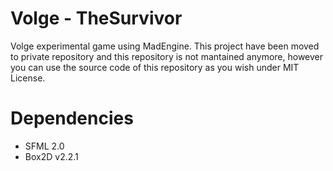 Volge - TheSurvivor
=================

Volge experimental game using MadEngine.
This project have been moved to private repository and this repository is not mantained anymore, 
however you can use the source code of this repository as you wish under MIT License.

Dependencies
=================
- SFML 2.0
- Box2D v2.2.1
